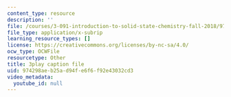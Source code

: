 ```yaml
---
content_type: resource
description: ''
file: /courses/3-091-introduction-to-solid-state-chemistry-fall-2018/974298aeb25ad94fe6f6f92e43032cd3_wFuIzicEWD8.srt
file_type: application/x-subrip
learning_resource_types: []
license: https://creativecommons.org/licenses/by-nc-sa/4.0/
ocw_type: OCWFile
resourcetype: Other
title: 3play caption file
uid: 974298ae-b25a-d94f-e6f6-f92e43032cd3
video_metadata:
  youtube_id: null
---
```

